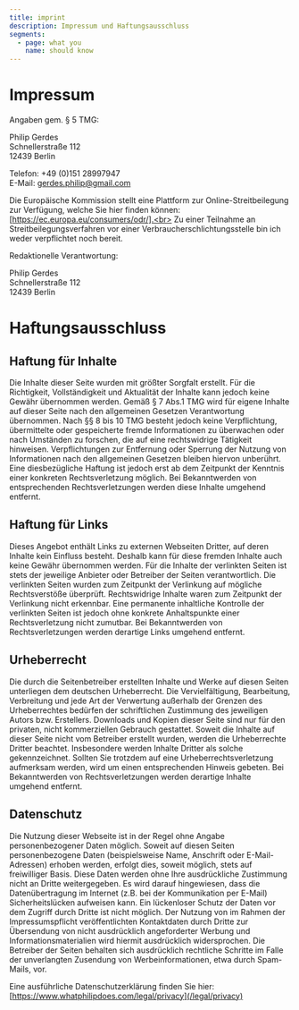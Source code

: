 ```yaml
---
title: imprint
description: Impressum und Haftungsausschluss
segments:
  - page: what you
    name: should know
---
```


# Impressum

Angaben gem. § 5 TMG:

Philip Gerdes<br>
Schnellerstraße 112<br>
12439 Berlin<br>

Telefon: +49 (0)151 28997947<br>
E-Mail: gerdes.philip@gmail.com

Die Europäische Kommission stellt eine Plattform zur Online-Streitbeilegung zur Verfügung, welche Sie hier finden können: [https://ec.europa.eu/consumers/odr/].<br>
Zu einer Teilnahme an Streitbeilegungsverfahren vor einer Verbraucherschlichtungsstelle bin ich weder verpflichtet noch bereit.

Redaktionelle Verantwortung:

Philip Gerdes<br>
Schnellerstraße 112<br>
12439 Berlin<br>

# Haftungsausschluss

## Haftung für Inhalte

Die Inhalte dieser Seite wurden mit größter Sorgfalt erstellt. Für die Richtigkeit, Vollständigkeit und Aktualität der Inhalte kann jedoch keine Gewähr übernommen werden. Gemäß § 7 Abs.1 TMG wird für eigene Inhalte auf dieser Seite nach den allgemeinen Gesetzen Verantwortung übernommen. Nach §§ 8 bis 10 TMG besteht jedoch keine Verpflichtung, übermittelte oder gespeicherte fremde Informationen zu überwachen oder nach Umständen zu forschen, die auf eine rechtswidrige Tätigkeit hinweisen. Verpflichtungen zur Entfernung oder Sperrung der Nutzung von Informationen nach den allgemeinen Gesetzen bleiben hiervon unberührt. Eine diesbezügliche Haftung ist jedoch erst ab dem Zeitpunkt der Kenntnis einer konkreten Rechtsverletzung möglich. Bei Bekanntwerden von entsprechenden Rechtsverletzungen werden diese Inhalte umgehend entfernt.

## Haftung für Links

Dieses Angebot enthält Links zu externen Webseiten Dritter, auf deren Inhalte kein Einfluss besteht. Deshalb kann für diese fremden Inhalte auch keine Gewähr übernommen werden. Für die Inhalte der verlinkten Seiten ist stets der jeweilige Anbieter oder Betreiber der Seiten verantwortlich. Die verlinkten Seiten wurden zum Zeitpunkt der Verlinkung auf mögliche Rechtsverstöße überprüft. Rechtswidrige Inhalte waren zum Zeitpunkt der Verlinkung nicht erkennbar. Eine permanente inhaltliche Kontrolle der verlinkten Seiten ist jedoch ohne konkrete Anhaltspunkte einer Rechtsverletzung nicht zumutbar. Bei Bekanntwerden von Rechtsverletzungen werden derartige Links umgehend entfernt.

## Urheberrecht

Die durch die Seitenbetreiber erstellten Inhalte und Werke auf diesen Seiten unterliegen dem deutschen Urheberrecht. Die Vervielfältigung, Bearbeitung, Verbreitung und jede Art der Verwertung außerhalb der Grenzen des Urheberrechtes bedürfen der schriftlichen Zustimmung des jeweiligen Autors bzw. Erstellers. Downloads und Kopien dieser Seite sind nur für den privaten, nicht kommerziellen Gebrauch gestattet. Soweit die Inhalte auf dieser Seite nicht vom Betreiber erstellt wurden, werden die Urheberrechte Dritter beachtet. Insbesondere werden Inhalte Dritter als solche gekennzeichnet. Sollten Sie trotzdem auf eine Urheberrechtsverletzung aufmerksam werden, wird um einen entsprechenden Hinweis gebeten. Bei Bekanntwerden von Rechtsverletzungen werden derartige Inhalte umgehend entfernt.

## Datenschutz

Die Nutzung dieser Webseite ist in der Regel ohne Angabe personenbezogener Daten möglich. Soweit auf diesen Seiten personenbezogene Daten (beispielsweise Name, Anschrift oder E-Mail-Adressen) erhoben werden, erfolgt dies, soweit möglich, stets auf freiwilliger Basis. Diese Daten werden ohne Ihre ausdrückliche Zustimmung nicht an Dritte weitergegeben.
Es wird darauf hingewiesen, dass die Datenübertragung im Internet (z.B. bei der Kommunikation per E-Mail) Sicherheitslücken aufweisen kann. Ein lückenloser Schutz der Daten vor dem Zugriff durch Dritte ist nicht möglich.
Der Nutzung von im Rahmen der Impressumspflicht veröffentlichten Kontaktdaten durch Dritte zur Übersendung von nicht ausdrücklich angeforderter Werbung und Informationsmaterialien wird hiermit ausdrücklich widersprochen. Die Betreiber der Seiten behalten sich ausdrücklich rechtliche Schritte im Falle der unverlangten Zusendung von Werbeinformationen, etwa durch Spam-Mails, vor.

Eine ausführliche Datenschutzerklärung finden Sie hier: [https://www.whatphilipdoes.com/legal/privacy](/legal/privacy)
